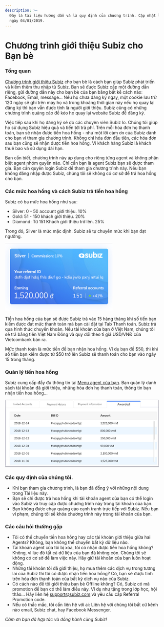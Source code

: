 ```yaml
---
description: >-
  Đây là tài liệu hướng dẫn và là quy định của chương trình. Cập nhật lần cuối
  ngày 04/01/2019.
---
```


# Chương trình giới thiệu Subiz cho Bạn bè

### Tổng quan  

[Chương trình giới thiệu Subiz](https://app.subiz.com/referral) cho bạn bè là cách bạn giúp Subiz phát triển và kiếm thêm thu nhập từ Subiz. Bạn sẽ được Subiz cập một đường dẫn riêng, gửi đường dẫn này cho bạn bè của bạn bằng bất kể cách nào: Facebook, Email, message... Nếu họ chưa đăng ký ngay, một cookie lưu trữ 120 ngày sẽ ghi trên máy họ và trong khoảng thời gian này nếu họ quay lại đăng ký thì bạn vẫn được tính là người giới thiệu. Subiz cũng có những chương trình quảng cáo để kéo họ quay lại website Subiz để đăng ký.

Việc tiếp sau khi họ đăng ký sẽ do các chuyên viên Subiz lo. Chúng tôi giúp họ sử dụng Subiz hiệu quả và tiến tới trả phí. Trên mỗi hóa đơn họ thanh toán, bạn sẽ nhận được tiền hoa hồng - như một lời cảm ơn của Subiz dành cho bạn vì tham gia chương trình. Không chỉ hóa đơn đầu tiên, các hóa đơn sau bạn cũng sẽ nhận được tiền hoa hồng. Vì khách hàng Subiz là khách thuê bao và sử dụng dài hạn.

Bạn cần biết, chương trình này áp dụng cho riêng từng agent và không phân biệt agent nhóm quyền nào. Chỉ cần bạn là agent Subiz bạn sẽ được tham gia. Bạn cần quyền login Subiz để tham gia chương trình này. Nếu bạn không đăng nhập được Subiz, chúng tôi sẽ không có cơ sở để trả hoa hồng cho bạn.

### Các mức hoa hồng và cách Subiz trả tiền hoa hồng

Subiz có ba mức hoa hồng như sau:

* Silver: 0 - 50 account giới thiệu. 10%
* Gold: 51 - 150 khách giới thiệu. 20%
* Diamond: Từ 151 Khách giới thiệu trở lên. 25%

Trong đó, Silver là mức mặc định. Subiz sẽ tự chuyển mức khi bạn đạt ngưỡng.

![](../../../.gitbook/assets/screenshot-from-2019-01-04-13-25-21.png)

Tiền hoa hồng của bạn sẽ được Subiz trả vào 15 hàng tháng khi số tiền bạn kiếm được đạt mức thanh toán mà bạn cài đặt tại Tab Thanh toán. Subiz trả qua hình thức chuyển khoản. Nếu tài khoản của bạn ở Việt Nam, chúng tôi sẽ trả bằng tiền Việt Nam Đồng và quy đổi theo tỉ giá USD/VNĐ của Vietcombank bán ra.

Mức thanh toán là mức tiền để bạn nhận hoa hồng. Ví dụ bạn để $50, thì khi số tiền bạn kiếm được từ $50 trở lên Subiz sẽ thanh toán cho bạn vào ngày 15 trong tháng.

### Quản lý tiền hoa hồng

Subiz cung cấp đầy đủ thông tin tại [Menu agent của bạn](https://app.subiz.com/referral). Bạn quản lý danh sách tài khoản đã giới thiệu, những hóa đơn họ thanh toán, thông tin bạn nhận tiền hoa hồng...

![C&#xE1;c th&#xF4;ng tin &#x111;&#x1B0;&#x1EE3;c hi&#x1EC3;n th&#x1ECB; ch&#x1ECB; ti&#x1EBF;t](../../../.gitbook/assets/screenshot-from-2019-01-04-13-26-38.png)

### Các quy định của chúng tôi.

* Khi bạn tham gia chương trình, là bạn đã đồng ý với những nội dung trong Tài liệu này.
* Bạn sẽ chỉ được trả hoa hồng khi tài khoản agent của bạn có thể login vào Subiz và truy cập được chương trình này trong tài khoản của bạn.
* Bạn không được chạy quảng cáo cạnh tranh trực tiếp với Subiz. Nếu bạn vi phạm, chúng tôi sẽ khóa chương trình này trong tài khoản của bạn.

### Các câu hỏi thường gặp

* Tôi có thể chuyển tiền hoa hồng hay các tài khoản giới thiệu giữa hai Agents? Không, bạn không thể chuyển bất kỳ dữ liệu nào.
* Tài khoản agent của tôi bị xóa, tôi có nhận được tiền hoa hồng không? Không, vì lúc đó tất cả dữ liệu của bạn đã không còn. Chúng tôi sẽ không có cơ sở để làm việc này. Hãy giữ tài khoản của bạn luôn hoạt động.
* Những tài khoản tôi đã giới thiệu, họ mua thêm các dịch vụ trong tương lai của Subiz thì tôi có được nhận tiền hoa hồng? Có, bạn sẽ được tính trên hóa đơn thanh toán của bất kỳ dịch vụ nào của Subiz.
* Có cách nào để tôi giới thiệu bạn bè Offline không? Có, Subiz có mã promotion để bạn có thể làm điều này. Ví dụ như tặng trong lớp học, hội thảo... Hãy liên hệ support@subiz.com và yêu cầu cấp Referral Promotion code.
* Nếu có thắc mắc, tôi cần liên hệ với ai: Liên hệ với chúng tôi bất cứ kênh nào email, Subiz chat, hay Facebook Messenger.

_Cảm ơn bạn đã hợp tác và đồng hành cùng Subiz!_


